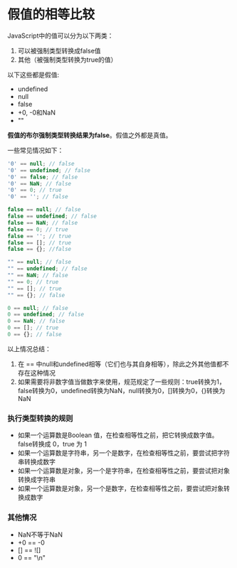 # 假值的相等比较

JavaScript中的值可以分为以下两类：
1. 可以被强制类型转换成false值
2. 其他（被强制类型转换为true的值）  


以下这些都是假值:
- undefined
- null
- false
- +0, -0和NaN
- ""  

**假值的布尔强制类型转换结果为false**。假值之外都是真值。  
  
一些常见情况如下：

``` JavaScript
'0' == null; // false
'0' == undefined; // false
'0' == false; // false
'0' == NaN; // false
'0' == 0; // true
'0' == ''; // false

false == null; // false
false == undefined; // false
false == NaN; // false
false == 0; // true
false == ''; // true
false == []; // true
false == {}; //false

"" == null; // false
"" == undefined; // false
"" == NaN; // false
"" == 0; // true
"" == []; // true
"" == {}; // false

0 == null; // false
0 == undefined; // false
0 == NaN; // false
0 == []; // true
0 == {}; // false
```

以上情况总结：
1. 在 == 中null和undefined相等（它们也与其自身相等），除此之外其他值都不存在这种情况
2. 如果需要将非数字值当做数字来使用，规范规定了一些规则：true转换为1，false转换为0，undefined转换为NaN，null转换为0，[]转换为0，{}转换为NaN 

### 执行类型转换的规则
- 如果一个运算数是Boolean 值，在检查相等性之前，把它转换成数字值。false转换成 0，true 为 1
- 如果一个运算数是字符串，另一个是数字，在检查相等性之前，要尝试把字符串转换成数字
- 如果一个运算数是对象，另一个是字符串，在检查相等性之前，要尝试把对象转换成字符串
- 如果一个运算数是对象，另一个是数字，在检查相等性之前，要尝试把对象转换成数字  

### 其他情况
- NaN不等于NaN
- +0 == -0
- [] == ![]
- 0 == "\n"